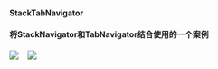 #### StackTabNavigator
#### 将StackNavigator和TabNavigator结合使用的一个案例

<img src="http://img.blog.csdn.net/20171014132434825">&nbsp;&nbsp;&nbsp;&nbsp;<img src="http://img.blog.csdn.net/20171014135041556">

